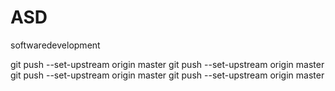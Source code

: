 # ASD
softwaredevelopment

 git push --set-upstream origin master 
  git push --set-upstream origin master
   git push --set-upstream origin master
    git push --set-upstream origin master 
    

